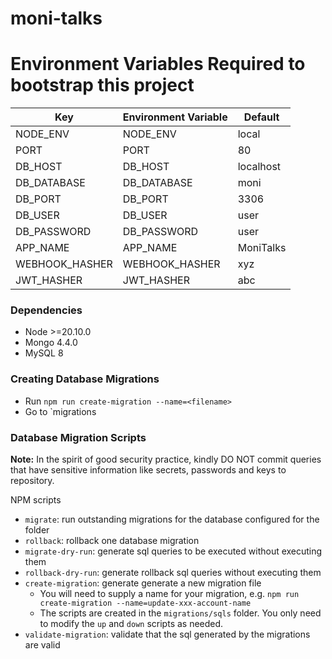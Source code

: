 # moni-talks

# Environment Variables Required to bootstrap this project
| Key | Environment Variable | Default |
| ------------- | -------- | ------ |
| NODE_ENV | NODE_ENV | local |
| PORT | PORT | 80 |
| DB_HOST | DB_HOST | localhost |
| DB_DATABASE | DB_DATABASE | moni |
| DB_PORT | DB_PORT | 3306 |
| DB_USER | DB_USER | user |
| DB_PASSWORD | DB_PASSWORD | user |
| APP_NAME | APP_NAME | MoniTalks |
| WEBHOOK_HASHER | WEBHOOK_HASHER | xyz |
| JWT_HASHER | JWT_HASHER | abc |


### Dependencies
- Node >=20.10.0
- Mongo 4.4.0
- MySQL 8


### Creating Database Migrations
- Run `npm run create-migration --name=<filename>`
- Go to `migrations


### Database Migration Scripts

**Note:** In the spirit of good security practice, kindly DO NOT commit queries that have sensitive information like secrets, passwords and keys to repository.

NPM scripts
- `migrate`: run outstanding migrations for the database configured for the folder
- `rollback`: rollback one database migration
- `migrate-dry-run`: generate sql queries to be executed without executing them
- `rollback-dry-run`: generate rollback sql queries without executing them
- `create-migration`: generate generate a new migration file
  - You will need to supply a name for your migration, e.g. `npm run create-migration --name=update-xxx-account-name`
  - The scripts are created in the `migrations/sqls` folder. You only need to modify the `up` and `down` scripts as needed.
- `validate-migration`: validate that the sql generated by the migrations are valid